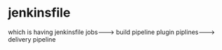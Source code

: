 # jenkinsfile
which is having jenkinsfile
jobs---> build pipeline plugin
piplines---> delivery pipeline
